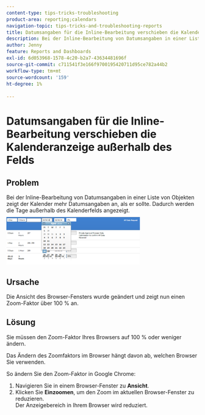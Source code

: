```yaml
---
content-type: tips-tricks-troubleshooting
product-area: reporting;calendars
navigation-topic: tips-tricks-and-troubleshooting-reports
title: Datumsangaben für die Inline-Bearbeitung verschieben die Kalenderanzeige außerhalb des Felds
description: Bei der Inline-Bearbeitung von Datumsangaben in einer Liste von Objekten zeigt der Kalender mehr Datumsangaben an, als er sollte. Dadurch werden die Tage außerhalb des Kalenderfelds angezeigt.
author: Jenny
feature: Reports and Dashboards
exl-id: 6d053968-1578-4c20-b2a7-43634481696f
source-git-commit: c711541f3e166f9700195420711d95ce782a44b2
workflow-type: tm+mt
source-wordcount: '159'
ht-degree: 1%

---
```


# Datumsangaben für die Inline-Bearbeitung verschieben die Kalenderanzeige außerhalb des Felds

## Problem

Bei der Inline-Bearbeitung von Datumsangaben in einer Liste von Objekten zeigt der Kalender mehr Datumsangaben an, als er sollte. Dadurch werden die Tage außerhalb des Kalenderfelds angezeigt.\
![Kalenderansicht](assets/calendar-view-350x134.png)

## Ursache

Die Ansicht des Browser-Fensters wurde geändert und zeigt nun einen Zoom-Faktor über 100 % an.

## Lösung

Sie müssen den Zoom-Faktor Ihres Browsers auf 100 % oder weniger ändern.

Das Ändern des Zoomfaktors im Browser hängt davon ab, welchen Browser Sie verwenden.

So ändern Sie den Zoom-Faktor in Google Chrome:

1. Navigieren Sie in einem Browser-Fenster zu **Ansicht**.
1. Klicken Sie **Einzoomen**, um den Zoom im aktuellen Browser-Fenster zu reduzieren.\
   Der Anzeigebereich in Ihrem Browser wird reduziert.
